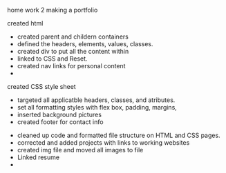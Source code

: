 home work 2 making a portfolio 

created html
 - created parent and childern containers
 - defined the headers, elements, values, classes.
 - created div to put all the content within
 - linked to CSS and Reset.
 - created nav links for personal content
 -


created CSS style sheet
 - targeted all applicatble headers, classes, and atributes.
 - set all formatting styles with flex box, padding, margins,
 - inserted background pictures
 - created footer for contact info

<!-- updates made -->

- cleaned up code and formatted file structure on HTML and CSS pages.
- corrected and added projects with links to working websites
- created img file and moved all images to file
- Linked resume 
-

 
![]()